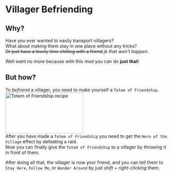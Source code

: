 # Villager Befriending
## Why?
Have you ever wanted to easily transport villagers?
<br />
What about making them stay in one place without any tricks?
<br />
~~Or just have a lovely time chilling with a friend~~ *jk that won't happen*.

Well want no more because with this mod you can do **just that**!

## But how?
To *befriend* a villager, you need to make yourself a ``Totem of Friendship``.
<br />
<img src="https://github.com/OffsetMonkey538/Villager-Befriending/blob/master/images/totem_of_friendship_recipe.png?raw=true" alt="Totem of Friendship recipe" width="242" height="128" />
<br />
After you have made a ``Totem of Friendship`` you need to get the ``Hero of the Village`` effect by defeating a raid.
<br />
Now you can finally give the ``Totem of Friendship`` to a villager by *throwing* it in front of them.

After doing all that, the villager is now your friend, and you can tell them to ``Stay Here``, ``Follow Me``, or ``Wander Around`` by just *shift* + *right-clicking* them.

